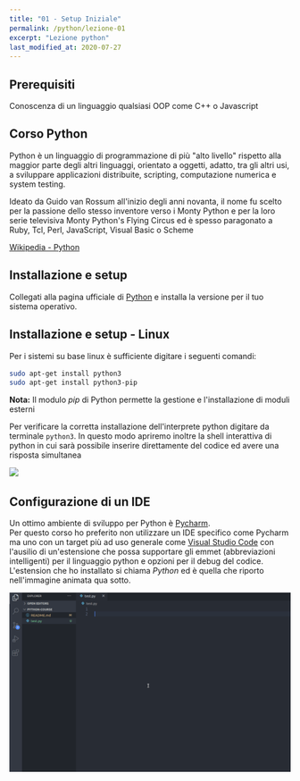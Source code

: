 ```yaml
---
title: "01 - Setup Iniziale"
permalink: /python/lezione-01
excerpt: "Lezione python"
last_modified_at: 2020-07-27
---
```


## Prerequisiti 
Conoscenza di un linguaggio qualsiasi OOP come C++ o Javascript

## Corso Python

Python è un linguaggio di programmazione di più "alto livello" rispetto alla maggior parte degli altri linguaggi, orientato a oggetti, adatto, tra gli altri usi, a sviluppare applicazioni distribuite, scripting, computazione numerica e system testing.

Ideato da Guido van Rossum all'inizio degli anni novanta, il nome fu scelto per la passione dello stesso inventore verso i Monty Python e per la loro serie televisiva Monty Python's Flying Circus ed è spesso paragonato a Ruby, Tcl, Perl, JavaScript, Visual Basic o Scheme

[Wikipedia - Python](https://it.wikipedia.org/wiki/Python)

## Installazione e setup

Collegati alla pagina ufficiale di [Python](https://www.python.org/downloads/) e installa la versione per il tuo sistema operativo.

## Installazione e setup - Linux

Per i sistemi su base linux è sufficiente digitare i seguenti comandi:
```bash
sudo apt-get install python3
sudo apt-get install python3-pip
```

**Nota:** Il modulo *pip* di Python permette la gestione e l'installazione di moduli esterni

Per verificare la corretta installazione dell'interprete python digitare da terminale `python3`. In questo modo apriremo inoltre la shell interattiva di python in cui sarà possibile inserire direttamente del codice ed avere una risposta simultanea 

![](/python/images/install-python.gif)

## Configurazione di un IDE

Un ottimo ambiente di sviluppo per Python è [Pycharm](https://www.jetbrains.com/pycharm/download/).<br>
Per questo corso ho preferito non utilizzare un IDE specifico come Pycharm ma uno con un target più ad uso generale come [Visual Studio Code](https://code.visualstudio.com/) con l'ausilio di un'estensione che possa supportare gli emmet (abbreviazioni intelligenti) per il linguaggio python e opzioni per il debug del codice. L'estension che ho installato si chiama *Python* ed è quella che riporto nell'immagine animata qua sotto.

![](./images/python-extension-vscode.gif)

